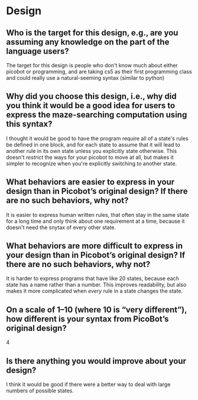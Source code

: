 # Design

## Who is the target for this design, e.g., are you assuming any knowledge on the part of the language users?

The target for this design is people who don't know much about either picobot or programming, and are taking cs5 as their first programming class and could really use a natural-seeming syntax (similar to python)

## Why did you choose this design, i.e., why did you think it would be a good idea for users to express the maze-searching computation using this syntax?

I thought it would be good to have the program require all of a state's rules be defined in one block, and for each state to assume that it will lead to another rule in its own state unless you explicitly state otherwise. This doesn't *restrict* the ways for your picobot to move at all, but makes it simpler to recognize when you're explicitly switching to another state.

## What behaviors are easier to express in your design than in Picobot’s original design?  If there are no such behaviors, why not?

It is easier to express human written rules, that often stay in the same state for a long time and only think about one requirement at a time, because it doesn't need the snytax of every other state.

## What behaviors are more difficult to express in your design than in Picobot’s original design? If there are no such behaviors, why not?

It is harder to express programs that have like 20 states, because each state has a name rather than a number. This improves readability, but also makes it more complicated when *every* rule in a state changes the state.

## On a scale of 1–10 (where 10 is “very different”), how different is your syntax from PicoBot’s original design?

4

## Is there anything you would improve about your design?

I think it would be good if there were a better way to deal with large numbers of possible states.
